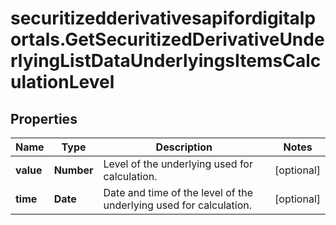 # securitizedderivativesapifordigitalportals.GetSecuritizedDerivativeUnderlyingListDataUnderlyingsItemsCalculationLevel

## Properties

Name | Type | Description | Notes
------------ | ------------- | ------------- | -------------
**value** | **Number** | Level of the underlying used for calculation. | [optional] 
**time** | **Date** | Date and time of the level of the underlying used for calculation. | [optional] 



